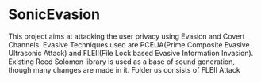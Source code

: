 # SonicEvasion
This project aims at attacking the user privacy using Evasion and Covert Channels. Evasive Techniques used are PCEUA(Prime Composite Evasive Ultrasonic Attack) and FLEII(File Lock based Evasive Information Invasion). Existing Reed Solomon library is used as a base of sound generation, though many changes are made in it.
Folder us consists of FLEII Attack
